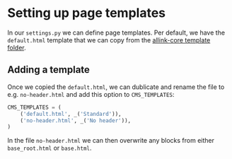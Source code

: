 # Setting up page templates

In our `settings.py` we can define page templates. Per default, we have the `default.html` template that we can copy from the [allink-core template folder](https://github.com/allink/allink-core/tree/v1.0.x/templates/).

## Adding a template

Once we copied the `default.html`, we can dublicate and rename the file to e.g. `no-header.html` and add this option to `CMS_TEMPLATES`:

```Python
CMS_TEMPLATES = (
    ('default.html', _('Standard')),
    ('no-header.html', _('No header')),
)
```

In the file `no-header.html` we can then overwrite any blocks from either `base_root.html` or `base.html`.
